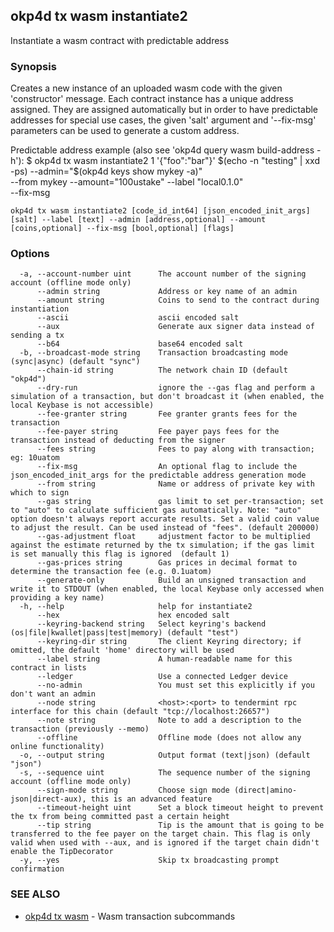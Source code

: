 ## okp4d tx wasm instantiate2

Instantiate a wasm contract with predictable address

### Synopsis

Creates a new instance of an uploaded wasm code with the given 'constructor' message.
Each contract instance has a unique address assigned. They are assigned automatically but in order to have predictable addresses
for special use cases, the given 'salt' argument and '--fix-msg' parameters can be used to generate a custom address.

Predictable address example (also see 'okp4d query wasm build-address -h'):
$ okp4d tx wasm instantiate2 1 '\{"foo":"bar"\}' $(echo -n "testing" | xxd -ps) --admin="$(okp4d keys show mykey -a)" \
  --from mykey --amount="100ustake" --label "local0.1.0" \
   --fix-msg

```
okp4d tx wasm instantiate2 [code_id_int64] [json_encoded_init_args] [salt] --label [text] --admin [address,optional] --amount [coins,optional] --fix-msg [bool,optional] [flags]
```

### Options

```
  -a, --account-number uint      The account number of the signing account (offline mode only)
      --admin string             Address or key name of an admin
      --amount string            Coins to send to the contract during instantiation
      --ascii                    ascii encoded salt
      --aux                      Generate aux signer data instead of sending a tx
      --b64                      base64 encoded salt
  -b, --broadcast-mode string    Transaction broadcasting mode (sync|async) (default "sync")
      --chain-id string          The network chain ID (default "okp4d")
      --dry-run                  ignore the --gas flag and perform a simulation of a transaction, but don't broadcast it (when enabled, the local Keybase is not accessible)
      --fee-granter string       Fee granter grants fees for the transaction
      --fee-payer string         Fee payer pays fees for the transaction instead of deducting from the signer
      --fees string              Fees to pay along with transaction; eg: 10uatom
      --fix-msg                  An optional flag to include the json_encoded_init_args for the predictable address generation mode
      --from string              Name or address of private key with which to sign
      --gas string               gas limit to set per-transaction; set to "auto" to calculate sufficient gas automatically. Note: "auto" option doesn't always report accurate results. Set a valid coin value to adjust the result. Can be used instead of "fees". (default 200000)
      --gas-adjustment float     adjustment factor to be multiplied against the estimate returned by the tx simulation; if the gas limit is set manually this flag is ignored  (default 1)
      --gas-prices string        Gas prices in decimal format to determine the transaction fee (e.g. 0.1uatom)
      --generate-only            Build an unsigned transaction and write it to STDOUT (when enabled, the local Keybase only accessed when providing a key name)
  -h, --help                     help for instantiate2
      --hex                      hex encoded salt
      --keyring-backend string   Select keyring's backend (os|file|kwallet|pass|test|memory) (default "test")
      --keyring-dir string       The client Keyring directory; if omitted, the default 'home' directory will be used
      --label string             A human-readable name for this contract in lists
      --ledger                   Use a connected Ledger device
      --no-admin                 You must set this explicitly if you don't want an admin
      --node string              <host>:<port> to tendermint rpc interface for this chain (default "tcp://localhost:26657")
      --note string              Note to add a description to the transaction (previously --memo)
      --offline                  Offline mode (does not allow any online functionality)
  -o, --output string            Output format (text|json) (default "json")
  -s, --sequence uint            The sequence number of the signing account (offline mode only)
      --sign-mode string         Choose sign mode (direct|amino-json|direct-aux), this is an advanced feature
      --timeout-height uint      Set a block timeout height to prevent the tx from being committed past a certain height
      --tip string               Tip is the amount that is going to be transferred to the fee payer on the target chain. This flag is only valid when used with --aux, and is ignored if the target chain didn't enable the TipDecorator
  -y, --yes                      Skip tx broadcasting prompt confirmation
```

### SEE ALSO

* [okp4d tx wasm](okp4d_tx_wasm.md)	 - Wasm transaction subcommands
